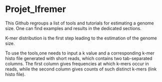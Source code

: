 # Projet_Ifremer
This Github regroups a list of tools and tutorials for estimating a genome size. One can find examples and results in the dedicated sections. 

K-mer distribution is the first step leading to the estimation of the genome size.

To use the tools,one needs to input a k value and a corresponding k-mer histo file generated with short reads, which contains two tab-separated columns. The first column gives frequencies at which k-mers occur in reads, while the second column gives counts of such distinct k-mers (link histo file).
